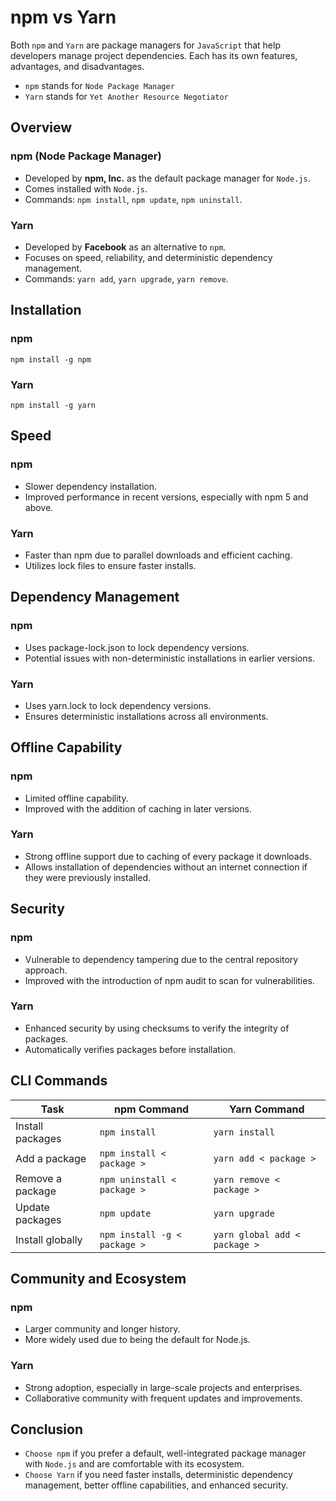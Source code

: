 # npm vs Yarn
Both `npm` and `Yarn` are package managers for `JavaScript` that help developers manage project dependencies. Each has its own features, advantages, and disadvantages.

- `npm` stands for `Node Package Manager`
- `Yarn` stands for `Yet Another Resource Negotiator`

## Overview
### npm (Node Package Manager)
- Developed by **npm, Inc.** as the default package manager for `Node.js`.
- Comes installed with `Node.js`.
- Commands: `npm install`, `npm update`, `npm uninstall`.

### Yarn
- Developed by **Facebook** as an alternative to `npm`.
- Focuses on speed, reliability, and deterministic dependency management.
- Commands: `yarn add`, `yarn upgrade`, `yarn remove`.

## Installation
### npm
```
npm install -g npm
```

### Yarn
```
npm install -g yarn
```

## Speed
### npm
- Slower dependency installation.
- Improved performance in recent versions, especially with npm 5 and above.

### Yarn
- Faster than npm due to parallel downloads and efficient caching.
- Utilizes lock files to ensure faster installs.

## Dependency Management
### npm
- Uses package-lock.json to lock dependency versions.
- Potential issues with non-deterministic installations in earlier versions.

### Yarn
- Uses yarn.lock to lock dependency versions.
- Ensures deterministic installations across all environments.

## Offline Capability
### npm
- Limited offline capability.
- Improved with the addition of caching in later versions.


### Yarn
- Strong offline support due to caching of every package it downloads.
- Allows installation of dependencies without an internet connection if they were previously installed.

## Security
### npm
- Vulnerable to dependency tampering due to the central repository approach.
- Improved with the introduction of npm audit to scan for vulnerabilities.

### Yarn
- Enhanced security by using checksums to verify the integrity of packages.
- Automatically verifies packages before installation.

## CLI Commands
| Task | npm Command | Yarn Command |
| ---- | ---- | ---- |
| Install packages | `npm install` | `yarn install` |
| Add a package | `npm install < package >` | `yarn add < package >` |
| Remove a package | `npm uninstall < package >` | `yarn remove < package >` |
| Update packages | `npm update` | `yarn upgrade` |
| Install globally | `npm install -g < package >` | `yarn global add < package >` |

## Community and Ecosystem
### npm
- Larger community and longer history.
- More widely used due to being the default for Node.js.

### Yarn
- Strong adoption, especially in large-scale projects and enterprises.
- Collaborative community with frequent updates and improvements.

## Conclusion
- `Choose npm` if you prefer a default, well-integrated package manager with `Node.js` and are comfortable with its ecosystem.
- `Choose Yarn` if you need faster installs, deterministic dependency management, better offline capabilities, and enhanced security.
